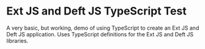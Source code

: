 # Ext JS and Deft JS TypeScript Test

A very basic, but working, demo of using TypeScript to create an Ext JS and Deft JS application. Uses TypeScript definitions for the Ext JS and Deft JS libraries.

